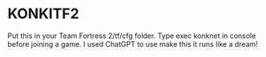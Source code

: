 # KONKITF2
 Put this in your Team Fortress 2/tf/cfg folder. Type exec konknet in console before joining a game.
 I used ChatGPT to use make this it runs like a dream!
        
        
          
